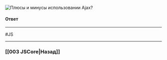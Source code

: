 ![Плюсы и минусы использовании Ajax?](https://youtu.be/yvOXvZ8aEFo?t=352)

#### Ответ


___
 #JS 

___

### [[003 JSCore|Назад]]